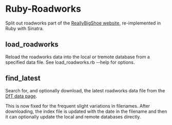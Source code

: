 # Ruby-Roadworks

Split out roadworks part of the [ReallyBigShoe website](http://www.reallybigshoe.co.uk),
re-implemented in Ruby with Sinatra.

## load_roadworks
Reload the roadworks data into the local or tremote database from a specified data file.
See load_roadworks.rb --help for options.

## find_latest
Search for, and optionally download, the latest roadworks data file from the
[DfT data page](https://data.gov.uk/dataset/highways_agency_planned_roadworks).

This is now fixed for the frequent slight variations in filenames.
After downloading, the index file is updated with the date in the filename
and then it can optionally update the local and remote databases directly.
